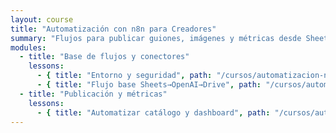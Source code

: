 ```yaml
---
layout: course
title: "Automatización con n8n para Creadores"
summary: "Flujos para publicar guiones, imágenes y métricas desde Sheets/Drive."
modules:
  - title: "Base de flujos y conectores"
    lessons:
      - { title: "Entorno y seguridad", path: "/cursos/automatizacion-n8n/lecciones/01-entorno/" }
      - { title: "Flujo base Sheets→OpenAI→Drive", path: "/cursos/automatizacion-n8n/lecciones/02-flujo-base/" }
  - title: "Publicación y métricas"
    lessons:
      - { title: "Automatizar catálogo y dashboard", path: "/cursos/automatizacion-n8n/lecciones/03-dashboard/" }
---
```

